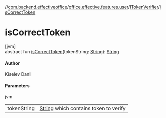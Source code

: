 //[com.backend.effectiveoffice](IdeaProjects/labs-office-elevator/effectiveOfficeBackend/documentation/gfm/index.md)/[office.effective.features.user](IdeaProjects/labs-office-elevator/effectiveOfficeBackend/documentation/gfm/com.backend.effectiveoffice/office.effective.features.user/index.md)/[ITokenVerifier](IdeaProjects/labs-office-elevator/effectiveOfficeBackend/documentation/gfm/com.backend.effectiveoffice/office.effective.features.user/-i-token-verifier/index.md)/[isCorrectToken](IdeaProjects/labs-office-elevator/effectiveOfficeBackend/documentation/gfm/com.backend.effectiveoffice/office.effective.features.user/-i-token-verifier/is-correct-token.md)

# isCorrectToken

[jvm]\
abstract fun [isCorrectToken](IdeaProjects/labs-office-elevator/effectiveOfficeBackend/documentation/gfm/com.backend.effectiveoffice/office.effective.features.user/-i-token-verifier/is-correct-token.md)(tokenString: [String](https://kotlinlang.org/api/latest/jvm/stdlib/kotlin/-string/index.html)): [String](https://kotlinlang.org/api/latest/jvm/stdlib/kotlin/-string/index.html)

#### Author

Kiselev Danil

#### Parameters

jvm

| | |
|---|---|
| tokenString | [String](https://kotlinlang.org/api/latest/jvm/stdlib/kotlin/-string/index.html) which contains token to verify |
